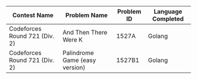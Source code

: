 Contest Name | Problem Name | Problem ID | Language Completed
-------------|--------------|------------|-------------------
Codeforces Round 721 (Div. 2) | And Then There Were K | 1527A | Golang
Codeforces Round 721 (Div. 2) | Palindrome Game (easy version) | 1527B1 | Golang
